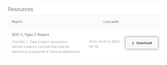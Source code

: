 ![Screenshot of download button to the right of a compliance report](/assets/images/help/settings/compliance-report-download.png)